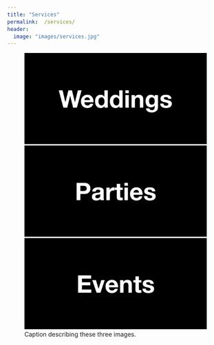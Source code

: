 ```yaml
---
title: "Services"
permalink:  /services/
header:
  image: "images/services.jpg"
---
```


<figure class="third">
	<img src="/images/1.jpg">
	<img src="/images/2.jpg">
	<img src="/images/3.jpg">
	<figcaption>Caption describing these three images.</figcaption>
</figure>
